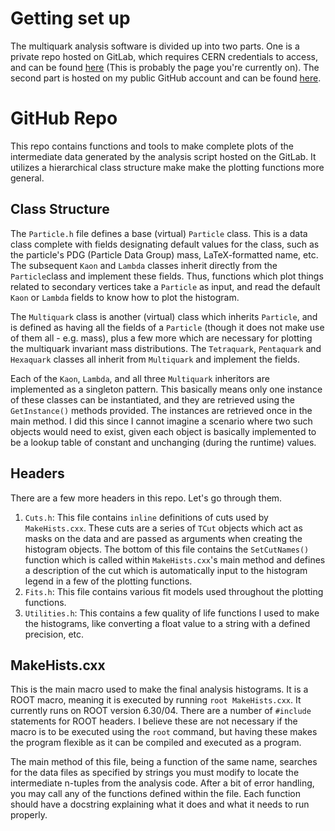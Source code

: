 # Getting set up

The multiquark analysis software is divided up into two parts. One is a private 
repo hosted on GitLab, which requires CERN credentials to access,
and can be found [here](https://gitlab.cern.ch/slavoie/MyAnalysis) (This is probably the page you're currently on). The second
part is hosted on my public GitHub account and can be found
[here](https://github.com/simlav000/Multiquark).

# GitHub Repo
This repo contains functions and tools to make complete plots of the 
intermediate data generated by the analysis script hosted on the GitLab. 
It utilizes a hierarchical class structure make make the plotting functions 
more general.

## Class Structure
The `Particle.h` file defines a base (virtual) `Particle` class. This is a 
data class complete with fields designating default values for the class, 
such as the particle's PDG (Particle Data Group) mass, LaTeX-formatted name,
etc. The subsequent `Kaon` and `Lambda` classes inherit directly from the 
`Particle`class and implement these fields. Thus, functions which plot 
things related to secondary vertices take a `Particle` as input, and read 
the default `Kaon` or `Lambda` fields to know how to plot the histogram.

The `Multiquark` class is another (virtual) class which inherits `Particle`,
and is defined as having all the fields of a `Particle` (though it does not 
make use of them all - e.g. mass), plus a few more 
which are necessary for plotting the multiquark invariant mass distributions.
The `Tetraquark`, `Pentaquark` and `Hexaquark` classes all inherit from 
`Multiquark` and implement the fields.

Each of the `Kaon`, `Lambda`, and all three `Multiquark` inheritors are 
implemented as a singleton pattern. This basically means only one instance
of these classes can be instantiated, and they are retrieved using the 
`GetInstance()` methods provided. The instances are retrieved
once in the main method.
I did this since I cannot imagine a scenario where two such objects would 
need to exist, given each object is basically implemented to be a lookup table
of constant and unchanging (during the runtime) values.

## Headers
There are a few more headers in this repo. Let's go through them.

1. `Cuts.h`: This file contains `inline` definitions of cuts used by 
`MakeHists.cxx`. These cuts are a series of `TCut` objects which act as 
masks on the data and are passed as arguments when creating the histogram 
objects. The bottom of this file contains the `SetCutNames()` function 
which is called within `MakeHists.cxx`'s main method and defines a 
description of the cut which is automatically input to the histogram 
legend in a few of the plotting functions.
2. `Fits.h`: This file contains various fit models used throughout the 
plotting functions. 
3. `Utilities.h`: This contains a few quality of life functions I used to 
make the histograms, like converting a float value to a string with a defined 
precision, etc.

## MakeHists.cxx
This is the main macro used to make the final analysis histograms. It is a 
ROOT macro, meaning it is executed by running `root MakeHists.cxx`. It 
currently runs on ROOT version 6.30/04. There are a number of `#include` 
statements for ROOT headers. I believe these are not necessary if the macro
is to be executed using the `root` command, but having these makes the program
flexible as it can be compiled and executed as a program. 

The main method of this file, being a function of the same name, searches for 
the data files as specified by strings you must modify to locate the 
intermediate n-tuples from the analysis code. After a bit of error handling, 
you may call any of the functions defined within the file. Each function 
should have a docstring explaining what it does and what it needs to run 
properly. 

